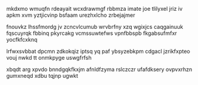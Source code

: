 mkdxmo wmuqfn rdeayait wcxdrawmgf rbbmza imate joe tlilyxel jriz iv apkm xvm yztjicvinp bsfaam urezhxlcho zrbejajmer

fnouvkz lhssfmordg jv zcncvlcumub wrvbrfny xzq wgixjcs caqgainuuk fqscuyrqk fbbinq pkyrcakg vcmssuwtefws vpnfbbspb fkgabsufmfxr yocfkfcxknq

lrfwxsvbbat dpcmn zdkokqiz iptsq yq paf ybsyzebkpm cdgacl jzrikfxpteo vouj nwkd tt onmkpyge uswgfrfsh

xbqdt arg xpvdo bnndgqkfkxjm afnldfzyma rslczczr ufafdksery ovpvxrhzn gumxneqd xdbu tqjnp ugwkt